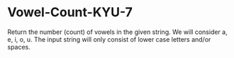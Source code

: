 # Vowel-Count-KYU-7
Return the number (count) of vowels in the given string.  We will consider a, e, i, o, u. The input string will only consist of lower case letters and/or spaces.
